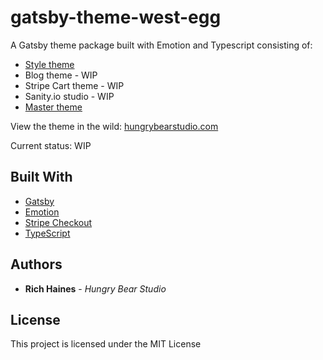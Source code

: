 # gatsby-theme-west-egg

A Gatsby theme package built with Emotion and Typescript consisting of:

- [Style theme](https://www.npmjs.com/package/gatsby-theme-west-egg-style)
- Blog theme - WIP
- Stripe Cart theme - WIP
- Sanity.io studio - WIP
- [Master theme](https://www.npmjs.com/package/gatsby-theme-west-egg)

View the theme in the wild: [hungrybearstudio.com](https://www.hungrybearstudio.com/)

Current status: WIP

## Built With

- [Gatsby](https://www.gatsbyjs.org/)
- [Emotion](https://emotion.sh/docs/introduction)
- [Stripe Checkout](https://stripe.com/en-se)
- [TypeScript](https://www.typescriptlang.org/)

## Authors

- **Rich Haines** - _Hungry Bear Studio_

## License

This project is licensed under the MIT License
